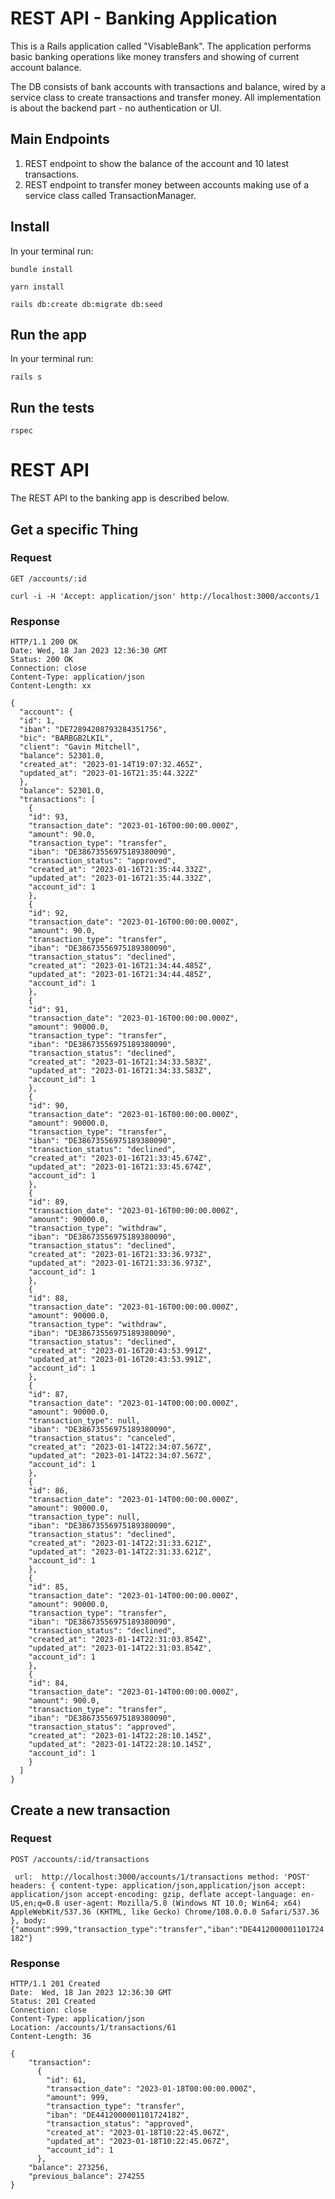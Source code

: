 # REST API - Banking Application

This is a Rails application called "VisableBank". The application performs basic banking operations like money transfers and showing of current account balance.

The DB consists of bank accounts with transactions and balance, wired by a service class to create transactions and transfer money. 
All implementation is about the backend part - no authentication or UI.

## Main Endpoints

1. REST endpoint to show the balance of the account and 10 latest transactions.
2. REST endpoint to transfer money between accounts making use of a service class called TransactionManager.


## Install

In your terminal run:

`bundle install` 

`yarn install`

`rails db:create db:migrate db:seed`

## Run the app

In your terminal run:

`rails s`

## Run the tests

`rspec`


# REST API

The REST API to the banking app is described below.

## Get a specific Thing

### Request

`GET /accounts/:id`

    curl -i -H 'Accept: application/json' http://localhost:3000/acconts/1

### Response

    HTTP/1.1 200 OK
    Date: Wed, 18 Jan 2023 12:36:30 GMT
    Status: 200 OK
    Connection: close
    Content-Type: application/json
    Content-Length: xx

    {
      "account": {
      "id": 1,
      "iban": "DE72894208793284351756",
      "bic": "BARBGB2LKIL",
      "client": "Gavin Mitchell",
      "balance": 52301.0,
      "created_at": "2023-01-14T19:07:32.465Z",
      "updated_at": "2023-01-16T21:35:44.322Z"
      },
      "balance": 52301.0,
      "transactions": [
        {
        "id": 93,
        "transaction_date": "2023-01-16T00:00:00.000Z",
        "amount": 90.0,
        "transaction_type": "transfer",
        "iban": "DE38673556975189380090",
        "transaction_status": "approved",
        "created_at": "2023-01-16T21:35:44.332Z",
        "updated_at": "2023-01-16T21:35:44.332Z",
        "account_id": 1
        },
        {
        "id": 92,
        "transaction_date": "2023-01-16T00:00:00.000Z",
        "amount": 90.0,
        "transaction_type": "transfer",
        "iban": "DE38673556975189380090",
        "transaction_status": "declined",
        "created_at": "2023-01-16T21:34:44.485Z",
        "updated_at": "2023-01-16T21:34:44.485Z",
        "account_id": 1
        },
        {
        "id": 91,
        "transaction_date": "2023-01-16T00:00:00.000Z",
        "amount": 90000.0,
        "transaction_type": "transfer",
        "iban": "DE38673556975189380090",
        "transaction_status": "declined",
        "created_at": "2023-01-16T21:34:33.583Z",
        "updated_at": "2023-01-16T21:34:33.583Z",
        "account_id": 1
        },
        {
        "id": 90,
        "transaction_date": "2023-01-16T00:00:00.000Z",
        "amount": 90000.0,
        "transaction_type": "transfer",
        "iban": "DE38673556975189380090",
        "transaction_status": "declined",
        "created_at": "2023-01-16T21:33:45.674Z",
        "updated_at": "2023-01-16T21:33:45.674Z",
        "account_id": 1
        },
        {
        "id": 89,
        "transaction_date": "2023-01-16T00:00:00.000Z",
        "amount": 90000.0,
        "transaction_type": "withdraw",
        "iban": "DE38673556975189380090",
        "transaction_status": "declined",
        "created_at": "2023-01-16T21:33:36.973Z",
        "updated_at": "2023-01-16T21:33:36.973Z",
        "account_id": 1
        },
        {
        "id": 88,
        "transaction_date": "2023-01-16T00:00:00.000Z",
        "amount": 90000.0,
        "transaction_type": "withdraw",
        "iban": "DE38673556975189380090",
        "transaction_status": "declined",
        "created_at": "2023-01-16T20:43:53.991Z",
        "updated_at": "2023-01-16T20:43:53.991Z",
        "account_id": 1
        },
        {
        "id": 87,
        "transaction_date": "2023-01-14T00:00:00.000Z",
        "amount": 90000.0,
        "transaction_type": null,
        "iban": "DE38673556975189380090",
        "transaction_status": "canceled",
        "created_at": "2023-01-14T22:34:07.567Z",
        "updated_at": "2023-01-14T22:34:07.567Z",
        "account_id": 1
        },
        {
        "id": 86,
        "transaction_date": "2023-01-14T00:00:00.000Z",
        "amount": 90000.0,
        "transaction_type": null,
        "iban": "DE38673556975189380090",
        "transaction_status": "declined",
        "created_at": "2023-01-14T22:31:33.621Z",
        "updated_at": "2023-01-14T22:31:33.621Z",
        "account_id": 1
        },
        {
        "id": 85,
        "transaction_date": "2023-01-14T00:00:00.000Z",
        "amount": 90000.0,
        "transaction_type": "transfer",
        "iban": "DE38673556975189380090",
        "transaction_status": "declined",
        "created_at": "2023-01-14T22:31:03.854Z",
        "updated_at": "2023-01-14T22:31:03.854Z",
        "account_id": 1
        },
        {
        "id": 84,
        "transaction_date": "2023-01-14T00:00:00.000Z",
        "amount": 900.0,
        "transaction_type": "transfer",
        "iban": "DE38673556975189380090",
        "transaction_status": "approved",
        "created_at": "2023-01-14T22:28:10.145Z",
        "updated_at": "2023-01-14T22:28:10.145Z",
        "account_id": 1
        }
      ]
    }
## Create a new transaction

### Request

`POST /accounts/:id/transactions`
    
  `
  url:  http://localhost:3000/accounts/1/transactions
  method: 'POST'
  headers: {
    content-type: application/json,application/json
    accept: application/json
    accept-encoding: gzip, deflate
    accept-language: en-US,en;q=0.8
    user-agent: Mozilla/5.0 (Windows NT 10.0; Win64; x64) AppleWebKit/537.36 (KHTML, like Gecko) Chrome/108.0.0.0 Safari/537.36
  },
  body: {"amount":999,"transaction_type":"transfer","iban":"DE4412000001101724182"}`

### Response

    HTTP/1.1 201 Created
    Date:  Wed, 18 Jan 2023 12:36:30 GMT
    Status: 201 Created
    Connection: close
    Content-Type: application/json
    Location: /accounts/1/transactions/61
    Content-Length: 36

    {
        "transaction": 
          {
            "id": 61,
            "transaction_date": "2023-01-18T00:00:00.000Z",
            "amount": 999,
            "transaction_type": "transfer",
            "iban": "DE4412000001101724182",
            "transaction_status": "approved",
            "created_at": "2023-01-18T10:22:45.067Z",
            "updated_at": "2023-01-18T10:22:45.067Z",
            "account_id": 1
          },
        "balance": 273256,
        "previous_balance": 274255
    }





